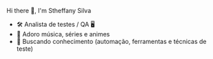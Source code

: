 Hi there 👋, I'm Stheffany Silva 
- 🛠 Analista de testes / QA 🖥
- 🎹 Adoro música, séries e animes
- 🔎 Buscando conhecimento (automação, ferramentas e técnicas de teste)




<!---
StheffanySilva/StheffanySilva is a ✨ special ✨ repository because its `README.md` (this file) appears on your GitHub profile.
You can click the Preview link to take a look at your changes.
--->
